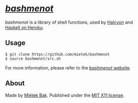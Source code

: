 [_bashmenot_](https://bashmenot.mietek.io/)
===========================================

_bashmenot_ is a library of shell functions, used by [Halcyon](https://halcyon.sh/) and [Haskell on Heroku](https://haskellonheroku.com/).


Usage
-----

```
$ git clone https://github.com/mietek/bashmenot
$ source bashmenot/src.sh
```

For more information, please refer to the [_bashmenot_ website](https://bashmenot.mietek.io/).


About
-----

Made by [Miëtek Bak](https://mietek.io/).  Published under the [MIT X11 license](https://bashmenot.mietek.io/license/).
